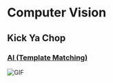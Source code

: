 # Computer Vision
## Kick Ya Chop
### [AI (Template Matching)](https://github.com/trollmannen/Computer-Vision/tree/main/Kick-Ya-Chop-AI#kick-ya-chop-ai)
![GIF](https://media.giphy.com/media/7njqMNZjadiPkD0pPM/giphy.gif)

